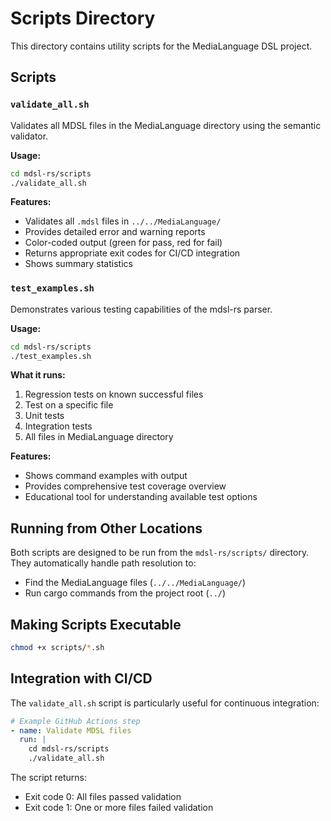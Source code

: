 # Scripts Directory

This directory contains utility scripts for the MediaLanguage DSL project.

## Scripts

### `validate_all.sh`

Validates all MDSL files in the MediaLanguage directory using the semantic validator.

**Usage:**

```bash
cd mdsl-rs/scripts
./validate_all.sh
```

**Features:**

- Validates all `.mdsl` files in `../../MediaLanguage/`
- Provides detailed error and warning reports
- Color-coded output (green for pass, red for fail)
- Returns appropriate exit codes for CI/CD integration
- Shows summary statistics

### `test_examples.sh`

Demonstrates various testing capabilities of the mdsl-rs parser.

**Usage:**

```bash
cd mdsl-rs/scripts
./test_examples.sh
```

**What it runs:**

1. Regression tests on known successful files
2. Test on a specific file
3. Unit tests
4. Integration tests
5. All files in MediaLanguage directory

**Features:**

- Shows command examples with output
- Provides comprehensive test coverage overview
- Educational tool for understanding available test options

## Running from Other Locations

Both scripts are designed to be run from the `mdsl-rs/scripts/` directory. They automatically handle path resolution to:

- Find the MediaLanguage files (`../../MediaLanguage/`)
- Run cargo commands from the project root (`../`)

## Making Scripts Executable

```bash
chmod +x scripts/*.sh
```

## Integration with CI/CD

The `validate_all.sh` script is particularly useful for continuous integration:

```yaml
# Example GitHub Actions step
- name: Validate MDSL files
  run: |
    cd mdsl-rs/scripts
    ./validate_all.sh
```

The script returns:

- Exit code 0: All files passed validation
- Exit code 1: One or more files failed validation
